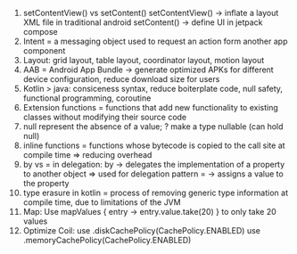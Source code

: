 1. setContentView() vs setContent()
setContentView() -> inflate a layout XML file in traditional android
setContent() -> define UI in jetpack compose
2. Intent = a messaging object used to request an action form another app component
3. Layout: grid layout, table layout, coordinator layout, motion layout
4. AAB = Android App Bundle -> generate optimized APKs for different device configuration, reduce download size for users
5. Kotlin > java: consiceness syntax, reduce boiterplate code, null safety, functional programming, coroutine
6. Extension functions = functions that add new functionality to existing classes without modifying their source code
7. null represent the absence of a value; ? make a type nullable (can hold null)
8. inline functions = functions whose bytecode is copied to the call site at compile time
=> reducing overhead
9. by vs = in delegation:
by ->  delegates the implementation of a property to another object => used for delegation pattern
= -> assigns a value to the property
10. type erasure in kotlin = process of removing generic type information at compile time, due to limitations of the JVM
11. Map:
Use mapValues { entry -> entry.value.take(20) } to only take 20 values 
12. Optimize Coil:
use .diskCachePolicy(CachePolicy.ENABLED)
use .memoryCachePolicy(CachePolicy.ENABLED)
